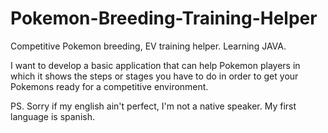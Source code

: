 # Pokemon-Breeding-Training-Helper
Competitive Pokemon breeding, EV training helper. Learning JAVA.

I want to develop a basic application that can help Pokemon players in which it shows the steps or stages you have to do in order to get your Pokemons ready for a competitive environment.

PS. Sorry if my english ain't perfect, I'm not a native speaker. My first language is spanish.

